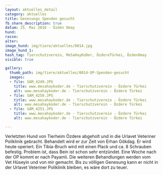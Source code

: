 ```yaml
---
layout: aktuelles_detail
category: aktuelles
title: Genesungs Spenden gesucht
fb_share_description: true
datum: 25. Mai 2016 - Özden Omay
hund:
rasse:
alter:
image_hund: img/tiere/aktuelles/0014.jpg
image_hund_1: 
hash_tag: Tierschutzverein, MeSaHayKoDer, ÖzdereTürkei, ÖzdenOmay
visible: true

gallery:
  thumb_path: img/tiere/aktuelles/0014-OP-Spenden-gesucht
  images:
  - file: SAM_4249.JPG
    title: www.mesahaykoder.de - Tierschutzverein - Özdere Türkei
    alt: www.mesahaykoder.de - Tierschutzverein - Özdere Türkei
  - file: SAM_4250.JPG
    title: www.mesahaykoder.de - Tierschutzverein - Özdere Türkei
    alt: www.mesahaykoder.de - Tierschutzverein - Özdere Türkei
  - file: SAM_4251.JPG
    title: www.mesahaykoder.de - Tierschutzverein - Özdere Türkei
    alt: www.mesahaykoder.de - Tierschutzverein - Özdere Türkei

---
```


Verletzten Hund von Tierheim Özdere abgeholt und in die Urlavet Veteriner Poliklinik gebracht. Behandelt wird er zur Zeit von Erhan Gökdag.
Er wird heute operiert. Ein Tibia-Bruch wird mit einen Plack und ca. 8 Schrauben befestig.
Problem ist, dass Bein ist schon sehr entzündet.
Eine Woche nach der OP kommt er nach Payamli. Die weiteren Behandlungen werden vom Vet Hüseyin und von mir gemacht.
Bis zu völligen Genesung kann er nicht in der Urlavet Veteriner Poliklinik bleiben, es wäre dort zu teuer.